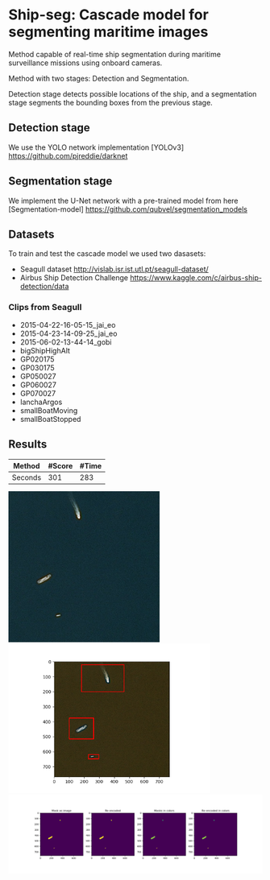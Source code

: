 # Ship-seg: Cascade model for segmenting maritime images
Method capable of real-time ship segmentation during maritime surveillance missions using onboard cameras.

Method with two stages: Detection and Segmentation.

Detection stage detects possible locations of the ship, and a segmentation stage segments the bounding boxes from the previous stage.

## Detection stage
We use the YOLO network implementation [YOLOv3] https://github.com/pjreddie/darknet

## Segmentation stage
We implement the U-Net network with a pre-trained model from here [Segmentation-model] https://github.com/qubvel/segmentation_models 

## Datasets
To train and test the cascade model we used two dasasets:
- Seagull dataset http://vislab.isr.ist.utl.pt/seagull-dataset/
- Airbus Ship Detection Challenge https://www.kaggle.com/c/airbus-ship-detection/data 
### Clips from Seagull
- 2015-04-22-16-05-15_jai_eo
- 2015-04-23-14-09-25_jai_eo 
- 2015-06-02-13-44-14_gobi 
- bigShipHighAlt
- GP020175
- GP030175
- GP050027
- GP060027
- GP070027
- lanchaArgos
- smallBoatMoving
- smallBoatStopped

## Results
Method | #Score | #Time |
--- | --- | --- | 
Seconds | 301 | 283 | 290 | 

<img src="https://github.com/Cpires97/Ship-seg/blob/main/segmentation/results/ex_1/00a3ab3cc.jpg" width="300" /> <img src="https://github.com/Cpires97/Ship-seg/blob/main/segmentation/results/ex_1/bb.png" width="400" />
<img src="https://github.com/Cpires97/Ship-seg/blob/main/segmentation/results/ex_1/Figure_2.png" width="700" />



